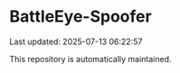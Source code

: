 # BattleEye-Spoofer

Last updated: 2025-07-13 06:22:57

This repository is automatically maintained.
